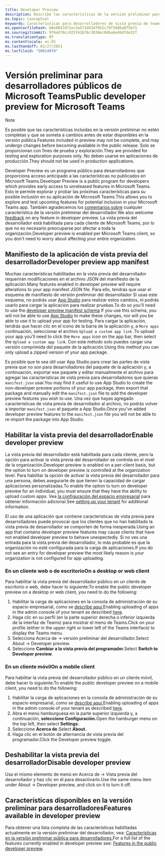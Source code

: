 ```yaml
---
title: Developer Preview
description: Describe las características de la versión preliminar para desarrolladores públicos de Microsoft Teams
ms.topic: conceptual
keywords: Características para desarrolladores de vista previa de teams
ms.openlocfilehash: b8e8847d71ec3a571d434f952c79f3dd6a8f5bf1
ms.sourcegitcommit: 976e870cc925f61b76c3830ec04ba6e4bdfde32f
ms.translationtype: MT
ms.contentlocale: es-ES
ms.lasthandoff: 01/27/2021
ms.locfileid: "50014078"
---
```

# <a name="public-developer-preview-for-microsoft-teams"></a><span data-ttu-id="89dc2-104">Versión preliminar para desarrolladores públicos de Microsoft Teams</span><span class="sxs-lookup"><span data-stu-id="89dc2-104">Public developer preview for Microsoft Teams</span></span>

>[!NOTE]
><span data-ttu-id="89dc2-105">Es posible que las características incluidas en la versión preliminar no estén completas y que se someta a cambios antes de estar disponibles en la versión pública.</span><span class="sxs-lookup"><span data-stu-id="89dc2-105">Features included in preview may not be complete, and may undergo changes before becoming available in the public release.</span></span> <span data-ttu-id="89dc2-106">Solo se proporcionan con fines de prueba y exploración.</span><span class="sxs-lookup"><span data-stu-id="89dc2-106">They are provided for testing and exploration purposes only.</span></span> <span data-ttu-id="89dc2-107">No deben usarse en aplicaciones de producción.</span><span class="sxs-lookup"><span data-stu-id="89dc2-107">They should not be used in production applications.</span></span>

<span data-ttu-id="89dc2-108">Developer Preview es un programa público para desarrolladores que proporciona acceso anticipado a las características no publicados en Microsoft Teams.</span><span class="sxs-lookup"><span data-stu-id="89dc2-108">Developer Preview is a public program for developers which provides early access to unreleased features in Microsoft Teams.</span></span> <span data-ttu-id="89dc2-109">Esto le permite explorar y probar las próximas características para su posible inclusión en su aplicación de Microsoft Teams.</span><span class="sxs-lookup"><span data-stu-id="89dc2-109">This allows you to explore and test upcoming features for potential inclusion in your Microsoft Teams app.</span></span> <span data-ttu-id="89dc2-110">También agradecemos los [comentarios sobre](~/feedback.md) cualquier característica de la versión preliminar del desarrollador.</span><span class="sxs-lookup"><span data-stu-id="89dc2-110">We also welcome [feedback](~/feedback.md) on any feature in developer preview.</span></span> <span data-ttu-id="89dc2-111">La vista previa del desarrollador está habilitada para cada cliente de Microsoft Teams, por lo que no es necesario preocuparse por afectar a toda la organización.</span><span class="sxs-lookup"><span data-stu-id="89dc2-111">Developer preview is enabled per Microsoft Teams client, so you don't need to worry about affecting your entire organization.</span></span>

## <a name="developer-preview-app-manifest"></a><span data-ttu-id="89dc2-112">Manifiesto de la aplicación de vista previa del desarrollador</span><span class="sxs-lookup"><span data-stu-id="89dc2-112">Developer preview app manifest</span></span>

<span data-ttu-id="89dc2-113">Muchas características habilitadas en la vista previa del desarrollador requerirán modificaciones en el archivo JSON del manifiesto de la aplicación.</span><span class="sxs-lookup"><span data-stu-id="89dc2-113">Many features enabled in developer preview will require alterations to your app manifest JSON file.</span></span> <span data-ttu-id="89dc2-114">Para ello, tendrás que usar [](~/resources/schema/manifest-schema-dev-preview.md) el esquema de manifiesto de versión preliminar del desarrollador Si usas este esquema, no podrás usar [App Studio](~/concepts/build-and-test/app-studio-overview.md) para realizar estos cambios, ni podrás usarlo para cargar la aplicación para realizar pruebas.</span><span class="sxs-lookup"><span data-stu-id="89dc2-114">To do so you'll need to use the [developer preview manifest schema](~/resources/schema/manifest-schema-dev-preview.md) If you use this schema, you will not be able to use [App Studio](~/concepts/build-and-test/app-studio-overview.md) to make these changes, nor will you be able to use it to upload your app for testing.</span></span> <span data-ttu-id="89dc2-115">Para cargar la aplicación, tendrás que hacer clic en el icono de la barra de la aplicación y, a `More apps` continuación, seleccionar el archivo `Upload a custom app link` .</span><span class="sxs-lookup"><span data-stu-id="89dc2-115">To upload your app you'll need to click the `More apps` icon on the app bar, then select the `Upload a custom app link`.</span></span> <span data-ttu-id="89dc2-116">Con este método solo puedes cargar una versión comprimida del paquete de la aplicación.</span><span class="sxs-lookup"><span data-stu-id="89dc2-116">Using this method you can only upload a zipped version of your app package.</span></span>

<span data-ttu-id="89dc2-117">Es posible que te sea útil usar App Studio para crear las partes de vista previa que no son para desarrolladores del paquete de la aplicación y, a continuación, exportar ese paquete y editar manualmente el archivo para agregar las características de vista previa para desarrolladores que quieras `manifest.json` usar.</span><span class="sxs-lookup"><span data-stu-id="89dc2-117">You may find it useful to use App Studio to create the non-developer preview portions of your app package, then export that package and manually edit the `manifest.json` file to add the developer preview features you wish to use.</span></span> <span data-ttu-id="89dc2-118">Una vez que hayas agregado características de vista previa de desarrollador al archivo, no podrás volver a importar `manifest.json` el paquete a App Studio.</span><span class="sxs-lookup"><span data-stu-id="89dc2-118">Once you've added developer preview features to the `manifest.json` file you will not be able to re-import the package into App Studio.</span></span>

## <a name="enable-developer-preview"></a><span data-ttu-id="89dc2-119">Habilitar la vista previa del desarrollador</span><span class="sxs-lookup"><span data-stu-id="89dc2-119">Enable developer preview</span></span>

<span data-ttu-id="89dc2-120">La vista previa del desarrollador está habilitada para cada cliente, pero la opción para activar la vista previa del desarrollador se controla en el nivel de la organización.</span><span class="sxs-lookup"><span data-stu-id="89dc2-120">Developer preview is enabled on a per-client basis, but the option to turn on developer preview is controlled at the organization level.</span></span> <span data-ttu-id="89dc2-121">Para habilitar la opción de activar la vista previa del desarrollador para una persona, debes asegurarte de que tienen la capacidad de cargar aplicaciones personalizadas.</span><span class="sxs-lookup"><span data-stu-id="89dc2-121">To enable the option to turn on developer preview for an individual, you must ensure that they have the ability to upload custom apps.</span></span> <span data-ttu-id="89dc2-122">Vea [la configuración del espacio empresarial](~/concepts/build-and-test/prepare-your-o365-tenant.md) para obtener información adicional.</span><span class="sxs-lookup"><span data-stu-id="89dc2-122">See [setting up your tenant](~/concepts/build-and-test/prepare-your-o365-tenant.md) for additional information.</span></span>

<span data-ttu-id="89dc2-123">El uso de una aplicación que contiene características de vista previa para desarrolladores puede provocar que los clientes que no han habilitado la vista previa de desarrollador se comporten de forma inesperada.</span><span class="sxs-lookup"><span data-stu-id="89dc2-123">Using an app that contains developer preview features may cause clients that have not enabled developer preview to behave unexpectedly.</span></span> <span data-ttu-id="89dc2-124">Si no ves una entrada para la vista previa del desarrollador, lo más probable es que la organización no esté configurada para la carga de aplicaciones.</span><span class="sxs-lookup"><span data-stu-id="89dc2-124">If you do not see an entry for developer preview the most likely reason is your organization is not configured for app uploading.</span></span>

### <a name="on-a-desktop-or-web-client"></a><span data-ttu-id="89dc2-125">En un cliente web o de escritorio</span><span class="sxs-lookup"><span data-stu-id="89dc2-125">On a desktop or web client</span></span>

<span data-ttu-id="89dc2-126">Para habilitar la vista previa del desarrollador público en un cliente de escritorio o web, debe hacer lo siguiente:</span><span class="sxs-lookup"><span data-stu-id="89dc2-126">To enable the public developer preview on a desktop or web client, you need to do the following:</span></span>

1. <span data-ttu-id="89dc2-127">Habilitar la carga de aplicaciones en la consola de administración de su espacio empresarial, como se [describe aquí.](~/concepts/build-and-test/prepare-your-o365-tenant.md)</span><span class="sxs-lookup"><span data-stu-id="89dc2-127">Enabling uploading of apps in the admin console of your tenant as described [here](~/concepts/build-and-test/prepare-your-o365-tenant.md).</span></span>
1. <span data-ttu-id="89dc2-128">Haga clic en su perfil (en la parte superior derecha o inferior izquierda de la interfaz de Teams) para mostrar el menú de Teams.</span><span class="sxs-lookup"><span data-stu-id="89dc2-128">Click on your profile (either in the upper right or lower left of the Teams interface) to display the Teams menu.</span></span>
1. <span data-ttu-id="89dc2-129">Selecciona Acerca de → versión preliminar del desarrollador.</span><span class="sxs-lookup"><span data-stu-id="89dc2-129">Select About → Developer preview.</span></span>
1. <span data-ttu-id="89dc2-130">Seleccione **Cambiar a la vista previa del programador.**</span><span class="sxs-lookup"><span data-stu-id="89dc2-130">Select **Switch to Developer preview**.</span></span>

### <a name="on-a-mobile-client"></a><span data-ttu-id="89dc2-131">En un cliente móvil</span><span class="sxs-lookup"><span data-stu-id="89dc2-131">On a mobile client</span></span>

<span data-ttu-id="89dc2-132">Para habilitar la vista previa del desarrollador público en un cliente móvil, debe hacer lo siguiente:</span><span class="sxs-lookup"><span data-stu-id="89dc2-132">To enable the public developer preview on a mobile client, you need to do the following:</span></span>

1. <span data-ttu-id="89dc2-133">Habilitar la carga de aplicaciones en la consola de administración de su espacio empresarial, como se [describe aquí.](~/concepts/build-and-test/prepare-your-o365-tenant.md)</span><span class="sxs-lookup"><span data-stu-id="89dc2-133">Enabling uploading of apps in the admin console of your tenant as described [here](~/concepts/build-and-test/prepare-your-o365-tenant.md).</span></span>
1. <span data-ttu-id="89dc2-134">Abra el menú hamburguesa en la parte superior izquierda y, a continuación, **seleccione Configuración.**</span><span class="sxs-lookup"><span data-stu-id="89dc2-134">Open the hamburger menu on the top left, then select **Settings**.</span></span>
1. <span data-ttu-id="89dc2-135">Seleccione **Acerca de**.</span><span class="sxs-lookup"><span data-stu-id="89dc2-135">Select **About**.</span></span>
1. <span data-ttu-id="89dc2-136">Haga clic en el botón de alternancia de vista previa del programador.</span><span class="sxs-lookup"><span data-stu-id="89dc2-136">Click the Developer preview toggle.</span></span>

## <a name="disable-developer-preview"></a><span data-ttu-id="89dc2-137">Deshabilitar la vista previa del desarrollador</span><span class="sxs-lookup"><span data-stu-id="89dc2-137">Disable developer preview</span></span>

<span data-ttu-id="89dc2-138">Usa el mismo elemento de menú en Acerca de → Vista previa del desarrollador y haz clic en él para desactivarlo.</span><span class="sxs-lookup"><span data-stu-id="89dc2-138">Use the same menu item under About → Developer preview, and click on it to turn it off.</span></span>

## <a name="features-available-in-developer-preview"></a><span data-ttu-id="89dc2-139">Características disponibles en la versión preliminar para desarrolladores</span><span class="sxs-lookup"><span data-stu-id="89dc2-139">Features available in developer preview</span></span>

<span data-ttu-id="89dc2-140">Para obtener una lista completa de las características habilitadas actualmente en la versión preliminar del desarrollador, vea: [Características en la versión preliminar pública para desarrolladores.](../../resources/dev-preview/developer-preview-features.md)</span><span class="sxs-lookup"><span data-stu-id="89dc2-140">For a full list of the features currently enabled in developer preview see: [Features in the public developer preview](../../resources/dev-preview/developer-preview-features.md).</span></span>
